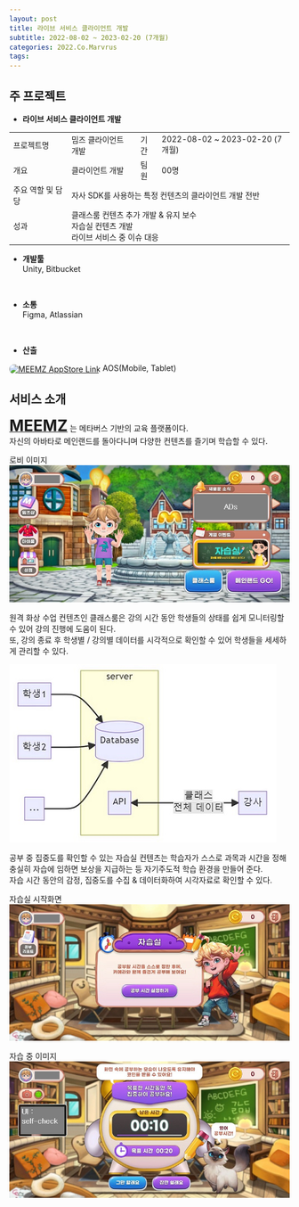```yaml
---
layout: post
title: 라이브 서비스 클라이언트 개발
subtitle: 2022-08-02 ~ 2023-02-20 (7개월)
categories: 2022.Co.Marvrus
tags: 
---
```


## 주 프로젝트
- **라이브 서비스 클라이언트 개발**  
<table>
  <tr>
    <td>프로젝트명</td>
    <td>밈즈 클라이언트 개발</td>
    <td>기간</td>
    <td>2022-08-02 ~ 2023-02-20 (7개월)</td>
  </tr>
  <tr>
    <td>개요</td>
    <td>클라이언트 개발</td>
    <td>팀원</td>
    <td>00명</td>
  </tr>
  <tr>
    <td>주요 역할 및 담당</td>
    <td colspan="3">자사 SDK를 사용하는 특정 컨텐츠의 클라이언트 개발 전반</td>
  </tr>
  <tr>
    <td>성과</td>
    <td colspan="3">클래스룸 컨텐츠 추가 개발 & 유지 보수<br>
    자습실 컨텐츠 개발<br>
    라이브 서비스 중 이슈 대응</td>
  </tr>
</table>

- **개발툴**  
Unity, Bitbucket  
<br>

- **소통**  
Figma, Atlassian  
<br>

- **산출**  
<a href="https://play.google.com/store/apps/details?id=com.marvrus.moonstudent" target="_blank" style="display:inline-block;">
<img src="https://play-lh.googleusercontent.com/KSbGN3g-cy5_7KxIUcBmrX0oNwtaeB7muxAotHDSsKNMv9wOrJ4V24YZSJ_gISMPoqT5=w240-h480-rw" style="width: 64px; border-radius: 8px; vertical-align: middle;" alt="MEEMZ AppStore Link"></a>  
AOS(Mobile, Tablet)    
<br>

## 서비스 소개
<a href="https://www.meemz.co.kr/" target="_blank"><span style="font-size:2em; font-weight:bold;">MEEMZ</span></a> 는 메타버스 기반의 교육 플랫폼이다.<br>
자신의 아바타로 메인랜드를 돌아다니며 다양한 컨텐츠를 즐기며 학습할 수 있다.

로비 이미지
[![로비 이미지](https://raw.githubusercontent.com/SeungHyeon-Hong/SeungHyeon-Hong.github.io/main/assets/img/20220802_lobby.jpg)](https://raw.githubusercontent.com/SeungHyeon-Hong/SeungHyeon-Hong.github.io/main/assets/img/20220802_lobby.jpg)

원격 화상 수업 컨텐츠인 클래스룸은 강의 시간 동안 학생들의 상태를 쉽게 모니터링할 수 있어 강의 진행에 도움이 된다.<br>
또, 강의 종료 후 학생별 / 강의별 데이터를 시각적으로 확인할 수 있어 학생들을 세세하게 관리할 수 있다.   

[![자습실 시작화면](https://raw.githubusercontent.com/SeungHyeon-Hong/SeungHyeon-Hong.github.io/main/assets/img/20220802_classroom_flowchart.jpg)](https://raw.githubusercontent.com/SeungHyeon-Hong/SeungHyeon-Hong.github.io/main/assets/img/20220802_classroom_flowchart.jpg)
<!-- (https://mermaid.live/edit#pako:eNqrVkrOT0lVslJKy8kvT85ILCpR8AmKyVMAguLSpPSixIIMheLUorLUIohgSlK0hktiSWJSYnGqZixELLEgM9oxwBPKS81LicmDMN9Onfmmea6hrq5dShKyiBGSSGpJcrSenl4sVAhuoo2u7tvGLa_nzXjTtcQmqcjuzYKWN5u2KLzu3fBm7pa3LRuA6l9tmPqmaQ1Ij5KOUm5qUW5iZgrQJ9UgM2KUSjJSc1NjlKyAzJTUtMTSnJIYpZi8WqDSxNKS_ODKvGQlq7TEnOJUHaXSgpTEklSXzESgf3PRRF1TMkvyi6CCtQAO0HB3) -->


공부 중 집중도를 확인할 수 있는 자습실 컨텐츠는 학습자가 스스로 과목과 시간을 정해 충실히 자습에 임하면 보상을 지급하는 등 자기주도적 학습 환경을 만들어 준다.<br>
자습 시간 동안의 감정, 집중도를 수집 & 데이터화하여 시각자료로 확인할 수 있다.

자습실 시작화면
[![자습실 시작화면](https://raw.githubusercontent.com/SeungHyeon-Hong/SeungHyeon-Hong.github.io/main/assets/img/20220802_studyroom1.jpg)](https://raw.githubusercontent.com/SeungHyeon-Hong/SeungHyeon-Hong.github.io/main/assets/img/20220802_studyroom1.jpg)

자습 중 이미지
[![자습 중 이미지](https://raw.githubusercontent.com/SeungHyeon-Hong/SeungHyeon-Hong.github.io/main/assets/img/20220802_studyroom2.jpg)](https://raw.githubusercontent.com/SeungHyeon-Hong/SeungHyeon-Hong.github.io/main/assets/img/20220802_studyroom2.jpg)  

<p><br></p>